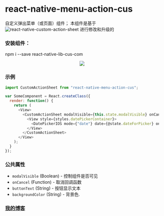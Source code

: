 # react-native-menu-action-cus
自定义弹出菜单（或页面）组件；
本组件是基于![react-native-custom-action-sheet](https://github.com/eyaleizenberg/react-native-custom-action-sheet)
进行修改和升级的

###  安装组件：
npm i --save react-native-lib-cus-com

<p align="center">
    <img src ="http://i.imgur.com/Iq6YZGj.gif" />
</p>


### 示例
```javascript
import CustomActionSheet from "react-native-menu-action-cus";

var SomeComponent = React.createClass({
  render: function() {
    return (
      <View>
        <CustomActionSheet modalVisible={this.state.modalVisible} onCancel={this.toggleModal}>
          <View style={styles.datePickerContainer}>
            <DatePickerIOS mode={"date"} date={@state.dateForPicker} onDateChange={@dateChanged} />
          </View>
        </CustomActionSheet>
      </View>
    );
  }
});
```

### 公共属性
- `modalVisible` (Boolean) - 控制组件是否可见
- `onCancel` (Function) - 取消回调函数
- `buttonText` (String) - 按钮显示文本
- `backgroundColor` (String) - 背景色.

### [我的博客](http://blog.sina.com.cn/s/articlelist_6078695441_0_1.html)
